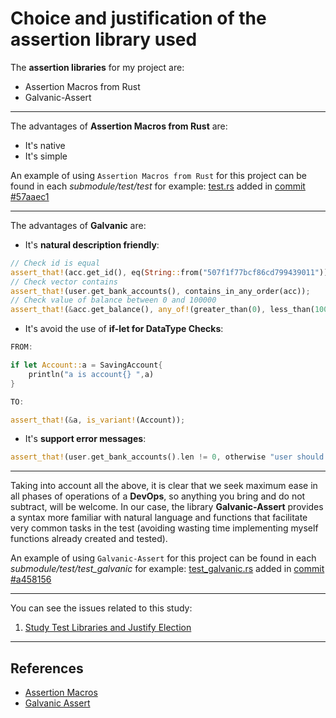 # Choice and justification of the assertion library used

The __assertion libraries__ for my project are:

* Assertion Macros from Rust
* Galvanic-Assert


---


The advantages of **Assertion Macros from Rust** are:

* It's native 
* It's simple


An example of using `Assertion Macros from Rust` for this project can be found in each *submodule/test/test* for example: [test.rs](https://github.com/pepitoenpeligro/CloudBanking/blob/master/src/bankaccount/test.rs) added in [commit #57aaec1](https://github.com/pepitoenpeligro/CloudBanking/commit/3c99ae17ad243a9c31496c395886cb273caf155c#diff-25ffd7e3123f833506863ad8729b4cdf543d74c9a067f06bc788d7c8bfa6b245)


---


The advantages of **Galvanic** are:


* It's **natural description friendly**:
```rust
// Check id is equal
assert_that!(acc.get_id(), eq(String::from("507f1f77bcf86cd799439011")));
// Check vector contains
assert_that!(user.get_bank_accounts(), contains_in_any_order(acc));
// Check value of balance between 0 and 100000
assert_that!(&acc.get_balance(), any_of!(greater_than(0), less_than(100000)));
```
* It's avoid the use of **if-let for DataType Checks**:

```rust
FROM:

if let Account::a = SavingAccount{
    println("a is account{} ",a)
}

TO:

assert_that!(&a, is_variant!(Account));

```
* It's **support error messages**:
```rust
assert_that!(user.get_bank_accounts().len != 0, otherwise "user should have at least one bank account");
```
---


Taking into account all the above, it is clear that we seek maximum ease in all phases of operations of a **DevOps**, so anything you bring and do not subtract, will be welcome. In our case, the library **Galvanic-Assert** provides a syntax more familiar with natural language and functions that facilitate very common tasks in the test (avoiding wasting time implementing myself functions already created and tested).

An example of using `Galvanic-Assert` for this project can be found in each *submodule/test/test_galvanic* for example: [test_galvanic.rs](https://github.com/pepitoenpeligro/CloudBanking/blob/master/src/bankaccount/test_galvanic.rs) added in [commit #a458156](https://github.com/pepitoenpeligro/CloudBanking/commit/a458156853525f0f6a7af5d801cf9c904b71b306)


---

You can see the issues related to this study:
1. [Study Test Libraries and Justify Election](https://github.com/pepitoenpeligro/CloudBanking/issues/38)

---

## References
* [Assertion Macros](https://svartalf.info/posts/2020-03-13-assertion-macros-for-rust/)
* [Galvanic Assert](https://github.com/mindsbackyard/galvanic-assert)